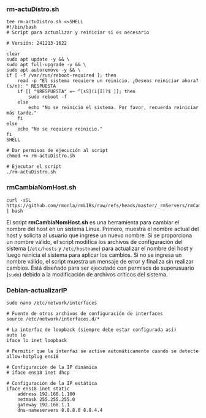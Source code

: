 <!--  
# Ricardo Monla (https://github.com/rmonla)
# _rmServers - v250221-1946
-->

### rm-actuDistro.sh
```shell
tee rm-actuDistro.sh <<SHELL
#!/bin/bash
# Script para actualizar y reiniciar si es necesario

# Versión: 241213-1622

clear
sudo apt update -y && \
sudo apt full-upgrade -y && \
sudo apt autoremove -y && \
if [ -f /var/run/reboot-required ]; then
    read -p "El sistema requiere un reinicio. ¿Deseas reiniciar ahora? (s/n): " RESPUESTA
    if [[ "$RESPUESTA" =~ ^[sS](i|I)?$ ]]; then
        sudo reboot -f
    else
        echo "No se reinició el sistema. Por favor, recuerda reiniciar más tarde."
    fi
else
    echo "No se requiere reinicio."
fi
SHELL

# Dar permisos de ejecución al script
chmod +x rm-actuDistro.sh

# Ejecutar el script
./rm-actuDistro.sh
```

### rmCambiaNomHost.sh
```shell
curl -sSL https://github.com/rmonla/rmLIBs/raw/refs/heads/master/_rmServers/rmCambiaNomHost.sh | bash
```
El script **rmCambiaNomHost.sh** es una herramienta para cambiar el nombre del host en un sistema Linux. Primero, muestra el nombre actual del host y solicita al usuario que ingrese un nuevo nombre. Si se proporciona un nombre válido, el script modifica los archivos de configuración del sistema (`/etc/hosts` y `/etc/hostname`) para actualizar el nombre del host y luego reinicia el sistema para aplicar los cambios. Si no se ingresa un nombre válido, el script muestra un mensaje de error y finaliza sin realizar cambios. Está diseñado para ser ejecutado con permisos de superusuario (`sudo`) debido a la modificación de archivos críticos del sistema.

### Debian-actualizarIP
```shell
sudo nano /etc/network/interfaces
```

```shell
# Fuente de otros archivos de configuración de interfaces
source /etc/network/interfaces.d/*

# La interfaz de loopback (siempre debe estar configurada así)
auto lo
iface lo inet loopback

# Permitir que la interfaz se active automáticamente cuando se detecte
allow-hotplug ens18

# Configuración de la IP dinámica
# iface ens18 inet dhcp

# Configuración de la IP estática
iface ens18 inet static
    address 192.168.1.100
    netmask 255.255.255.0
    gateway 192.168.1.1
    dns-nameservers 8.8.8.8 8.8.4.4

```
